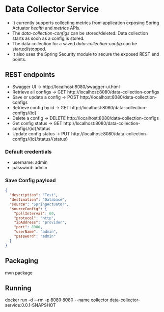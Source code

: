 # Data Collector Service
- It currently supports collecting metrics from application exposing Spring Actuator *health* and *metrics* APIs.
- The *data-collection-configs* can be stored/deleted. Data collection starts as soon as a config is stored.
- The data collection for a saved *data-collection-config* can be started/stopped.
- It also uses the Spring Security module to secure the exposed REST end points.

## REST endpoints
- Swagger UI 				-> http://localhost:8080/swagger-ui.html
- Retrieve all configs 		-> GET http://localhost:8080/data-collection-configs
- Save or update a config	-> POST http://localhost:8080/data-collection-configs
- Retrieve config by id		-> GET http://localhost:8080/data-collection-configs/{id}
- Delete a config 			-> DELETE http://localhost:8080/data-collection-configs
- Get config status			-> GET http://localhost:8080/data-collection-configs/{id}/status
- Update config status		-> PUT http://localhost:8080/data-collection-configs/{id}/status/{status}

### Default credentials
- username: admin
- password: admin

### Save Config payload
```json
{
  "description": "Test",
  "destination": "Database",
  "source": "SpringActuator",
  "sourceConfig": {
	"pollInterval": 60,
	"protocol": "http",
	"ipAddress": "provider",
	"port": 8080,
	"userName": "admin",
	"password": "admin"
  }
}
```

## Packaging
mvn package

## Running
docker run -d --rm -p 8080:8080 --name collector data-collector-service:0.0.1-SNAPSHOT